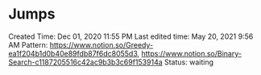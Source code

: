 # Jumps

Created Time: Dec 01, 2020 11:55 PM
Last edited time: May 20, 2021 9:56 AM
Pattern: https://www.notion.so/Greedy-ea1f204b1d0b40e89fdb87f6dc8055d3, https://www.notion.so/Binary-Search-c1187205516c42ac9b3b3c69f153914a
Status: waiting